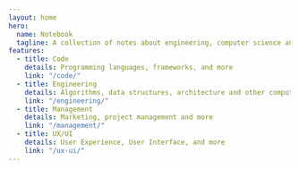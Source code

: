 ```yaml
---
layout: home
hero:
  name: Notebook
  tagline: A collection of notes about engineering, computer science and other stuff
features:
  - title: Code
    details: Programming languages, frameworks, and more
    link: "/code/"
  - title: Engineering
    details: Algorithms, data structures, architecture and other computer science related topics
    link: "/engineering/"
  - title: Management
    details: Marketing, project management and more
    link: "/management/"
  - title: UX/UI
    details: User Experience, User Interface, and more
    link: "/ux-ui/"
---
```

